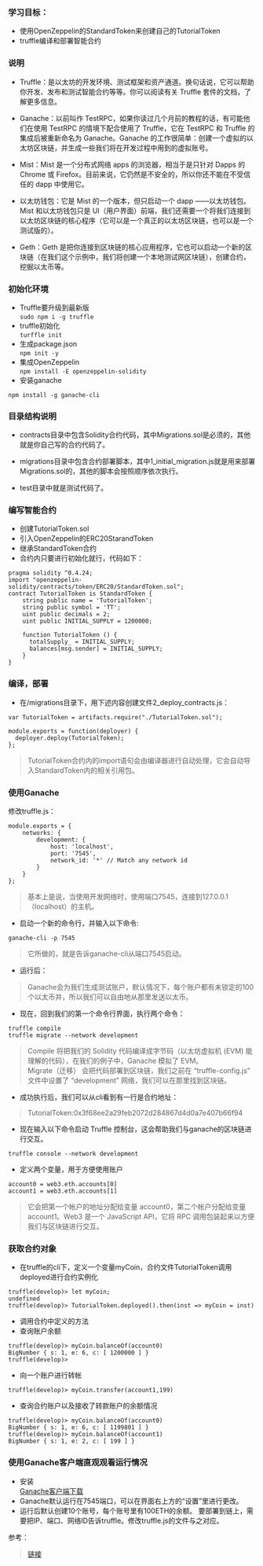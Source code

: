 ### 学习目标：
* 使用OpenZeppelin的StandardToken来创建自己的TutorialToken  
* truffle编译和部署智能合约

### 说明
* Truffle：是以太坊的开发环境、测试框架和资产通道。换句话说，它可以帮助你开发、发布和测试智能合约等等。你可以阅读有关 Truffle 套件的文档，了解更多信息。

* Ganache：以前叫作 TestRPC，如果你读过几个月前的教程的话，有可能他们在使用 TestRPC 的情境下配合使用了 Truffle，它在 TestRPC 和 Truffle 的集成后被重新命名为 Ganache。Ganache 的工作很简单：创建一个虚拟的以太坊区块链，并生成一些我们将在开发过程中用到的虚拟账号。
* Mist：Mist 是一个分布式网络 apps 的浏览器，相当于是只针对 Dapps 的 Chrome 或 Firefox。目前来说，它仍然是不安全的，所以你还不能在不受信任的 dapp 中使用它。  

* 以太坊钱包：它是 Mist 的一个版本，但只启动一个 dapp ——以太坊钱包。Mist 和以太坊钱包只是 UI（用户界面）前端，我们还需要一个将我们连接到以太坊区块链的核心程序（它可以是一个真正的以太坊区块链，也可以是一个测试版的）。

* Geth：Geth 是把你连接到区块链的核心应用程序，它也可以启动一个新的区块链（在我们这个示例中，我们将创建一个本地测试网区块链），创建合约，挖掘以太币等。
### 初始化环境
* Truffle要升级到最新版  
 ```sudo npm i -g truffle```
* truffle初始化  
```turffle init```
* 生成package.json  
```npm init -y```
* 集成OpenZeppelin  
```npm install -E openzeppelin-solidity```
* 安装ganache
```
npm install -g ganache-cli
```

### 目录结构说明
* contracts目录中包含Solidity合约代码，其中Migrations.sol是必须的，其他就是你自己写的合约代码了。

*  migrations目录中包含合约部署脚本，其中1_initial_migration.js就是用来部署Migrations.sol的，其他的脚本会按照顺序依次执行。

* test目录中就是测试代码了。

### 编写智能合约
* 创建TutorialToken.sol
* 引入OpenZeppelin的ERC20StarandToken
* 继承StandardToken合约 
* 合约内只要进行初始化就行，代码如下：
```
pragma solidity ^0.4.24;
import "openzeppelin-solidity/contracts/token/ERC20/StandardToken.sol";
contract TutorialToken is StandardToken {
    string public name = 'TutorialToken';
    string public symbol = 'TT';
    uint public decimals = 2;
    uint public INITIAL_SUPPLY = 1200000;

    function TutorialToken () {
      totalSupply_ = INITIAL_SUPPLY;
      balances[msg.sender] = INITIAL_SUPPLY;
    }
}
```

### 编译，部署
* 在/migrations目录下，用下述内容创建文件2_deploy_contracts.js：
```
var TutorialToken = artifacts.require("./TutorialToken.sol");

module.exports = function(deployer) {
  deployer.deploy(TutorialToken);
};
```
> TutorialToken合约内的import语句会由编译器进行自动处理，它会自动导入StandardToken内的相关引用包。  
### 使用Ganache

修改truffle.js：
```
module.exports = {  
    networks: {  
        development: {  
            host: 'localhost',  
            port: '7545',  
            network_id: '*' // Match any network id  
        }  
    }  
};  
```
> 基本上是说，当使用开发网络时，使用端口7545，连接到127.0.0.1（localhost）的主机。

* 启动一个新的命令行，并输入以下命令:

```
ganache-cli -p 7545
```
> 它所做的，就是告诉ganache-cli从端口7545启动。
* 运行后：
> Ganache会为我们生成测试账户，默认情况下，每个账户都有未锁定的100个以太币并，所以我们可以自由地从那里发送以太币。

* 现在，回到我们的第一个命令行界面，执行两个命令：
```
truffle compile
truffle migrate --network development
```
> Compile 将把我们的 Solidity 代码编译成字节码（以太坊虚拟机 (EVM) 能理解的代码），在我们的例子中，Ganache 模拟了 EVM。  
Migrate（迁移） 会把代码部署到区块链，我们之前在 “truffle-config.js” 文件中设置了 “development” 网络，我们可以在那里找到区块链。

* 成功执行后，我们可以从cli看到有一行是合约地址：
> TutorialToken:0x3f68ee2a29feb2072d284867d4d0a7e407b66f94

* 现在输入以下命令启动 Truffle 控制台，这会帮助我们与ganache的区块链进行交互。
```
truffle console --network development
```
* 定义两个变量，用于方便使用账户
```
account0 = web3.eth.accounts[0]
account1 = web3.eth.accounts[1]
```
> 它会把第一个帐户的地址分配给变量 account0，第二个帐户分配给变量 account1。Web3 是一个 JavaScript API，它将 RPC 调用包装起来以方便我们与区块链进行交互。

### 获取合约对象
* 在truffle的cli下，定义一个变量myCoin，合约文件TutorialToken调用deployed进行合约实例化 
```
truffle(develop)> let myCoin;  
undefined  
truffle(develop)> TutorialToken.deployed().then(inst => myCoin = inst)  
```
* 调用合约中定义的方法
* 查询账户余额
```
truffle(develop)> myCoin.balanceOf(account0)
BigNumber { s: 1, e: 6, c: [ 1200000 ] }
truffle(develop)>
```
* 向一个账户进行转帐
```
truffle(develop)> myCoin.transfer(account1,199)
```
* 查询合约账户以及接收了转款账户的余额情况
```
truffle(develop)> myCoin.balanceOf(account0)
BigNumber { s: 1, e: 6, c: [ 1199801 ] }
truffle(develop)> myCoin.balanceOf(account1)
BigNumber { s: 1, e: 2, c: [ 199 ] }
```

### 使用Ganache客户端直观观看运行情况
* 安装  
[Ganache客户端下载](https://github.com/trufflesuite/ganache/releases)  
* Ganache默认运行在7545端口，可以在界面右上方的“设置”里进行更改。  
* 运行后默认创建10个账号，每个账号里有100ETH的余额。
要部署到链上，需要把IP、端口、网络ID告诉truffle。修改truffle.js的文件与之对应。

参考：
> [链接](https://github.com/devzl/ethereum-walkthrough-2)
